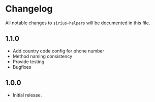 # Changelog

All notable changes to `sirius-helpers` will be documented in this file.

## 1.1.0

- Add country code config for phone number
- Method naming consistency
- Provide testing
- Bugfixes

## 1.0.0

- Initial release.